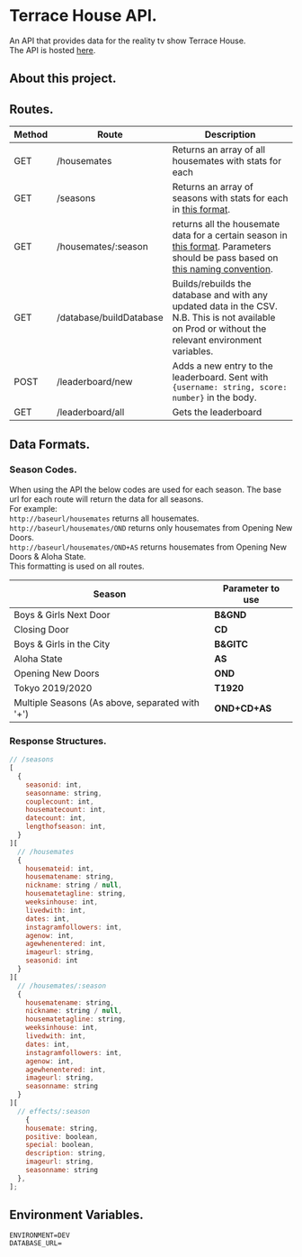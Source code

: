 # Terrace House API.

An API that provides data for the reality tv show Terrace House. <br>
The API is hosted [here](https://terrace-house-server.herokuapp.com/).

## About this project.

## Routes.

| Method | Route                   | Description                                                                                                                                          |
| ------ | ----------------------- | ---------------------------------------------------------------------------------------------------------------------------------------------------- |
| GET    | /housemates             | Returns an array of all housemates with stats for each                                                                                               |
| GET    | /seasons                | Returns an array of seasons with stats for each in [this format]().                                                                                  |
| GET    | /housemates/:season     | returns all the housemate data for a certain season in [this format](). Parameters should be pass based on [this naming convention]().               |
| GET    | /database/buildDatabase | Builds/rebuilds the database and with any updated data in the CSV. N.B. This is not available on Prod or without the relevant environment variables. |
| POST   | /leaderboard/new        | Adds a new entry to the leaderboard. Sent with `{username: string, score: number}` in the body.                                                      |
| GET    | /leaderboard/all        | Gets the leaderboard                                                                                                                                 |

## Data Formats.

### Season Codes.

When using the API the below codes are used for each season.
The base url for each route will return the data for all seasons. <br/>
For example: <br/>
`http://baseurl/housemates` returns all housemates. <br/>
`http://baseurl/housemates/OND` returns only housemates from Opening New Doors. <br/>
`http://baseurl/housemates/OND+AS` returns housemates from Opening New Doors & Aloha State. <br/>
This formatting is used on all routes.

| Season                                          | Parameter to use |
| ----------------------------------------------- | ---------------- |
| Boys & Girls Next Door                          | **B&GND**        |
| Closing Door                                    | **CD**           |
| Boys & Girls in the City                        | **B&GITC**       |
| Aloha State                                     | **AS**           |
| Opening New Doors                               | **OND**          |
| Tokyo 2019/2020                                 | **T1920**        |
| Multiple Seasons (As above, separated with '+') | **OND+CD+AS**    |

### Response Structures.

```javascript
// /seasons
[
  {
    seasonid: int,
    seasonname: string,
    couplecount: int,
    housematecount: int,
    datecount: int,
    lengthofseason: int,
  }
][
  // /housemates
  {
    housemateid: int,
    housematename: string,
    nickname: string / null,
    housematetagline: string,
    weeksinhouse: int,
    livedwith: int,
    dates: int,
    instagramfollowers: int,
    agenow: int,
    agewhenentered: int,
    imageurl: string,
    seasonid: int
  }
][
  // /housemates/:season
  {
    housematename: string,
    nickname: string / null,
    housematetagline: string,
    weeksinhouse: int,
    livedwith: int,
    dates: int,
    instagramfollowers: int,
    agenow: int,
    agewhenentered: int,
    imageurl: string,
    seasonname: string
  }
][
  // effects/:season
    {
    housemate: string,
    positive: boolean,
    special: boolean,
    description: string,
    imageurl: string,
    seasonname: string
  },
];
```

## Environment Variables.

```
ENVIRONMENT=DEV
DATABASE_URL=
```
